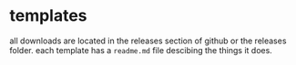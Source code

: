 # templates

all downloads are located in the releases section of github or the releases folder.
each template has a `readme.md` file descibing the things it does.
